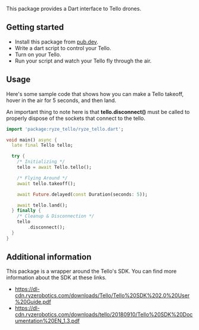 This package provides a Dart interface to Tello drones.

## Getting started

* Install this package from [pub.dev](https://pub.dev/packages/ryze_tello).
* Write a dart script to control your Tello.
* Turn on your Tello.
* Run your script and watch your Tello fly through the air.

## Usage

Here's some sample code that shows how you can make a Tello takeoff,
hover in the air for 5 seconds, and then land. 

An important thing to note here is that **tello.disconnect()** must be called 
to properly dispose of the sockets that connect to the tello.

```dart
import 'package:ryze_tello/ryze_tello.dart';

void main() async {
  late final Tello tello;

  try {
    /* Initializing */
    tello = await Tello.tello();

    /* Flying Around */
    await tello.takeoff();

    await Future.delayed(const Duration(seconds: 5));

    await tello.land();
  } finally {
    /* Cleanup & Disconnection */
    tello
        .disconnect(); 
  }
}
```

## Additional information

This package is a wrapper around the Tello's SDK.
You can find more information about the SDK at these links.

* https://dl-cdn.ryzerobotics.com/downloads/Tello/Tello%20SDK%202.0%20User%20Guide.pdf
* https://dl-cdn.ryzerobotics.com/downloads/tello/20180910/Tello%20SDK%20Documentation%20EN_1.3.pdf
